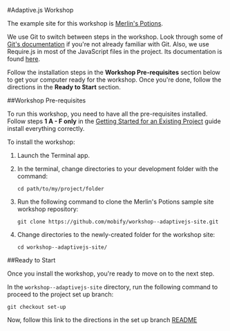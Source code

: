 #Adaptive.js Workshop

The example site for this workshop is [Merlin's Potions](http://www.merlinspotions.com).

We use Git to switch between steps in the workshop. Look through some of [Git's documentation](http://git-scm.com/documentation) if you're not already familiar with Git. Also, we use Require.js in most of the JavaScript files in the project. Its documentation is found [here](http://requirejs.org/docs/start.html).

Follow the installation steps in the **Workshop Pre-requisites** section below to get your computer ready for the workshop. Once you're done, follow the directions in the **Ready to Start** section. 

##Workshop Pre-requisites

To run this workshop, you need to have all the pre-requisites installed. Follow steps **1 A - F only** in the [Getting Started for an Existing Project](https://cloud.mobify.com/docs/adaptivejs/getting-started/existing-project/#/install-adaptivejs-sdk/) guide install everything correctly.

To install the workshop:

1. Launch the Terminal app.
2. In the terminal, change directories to your development folder with the command:


    ```
    cd path/to/my/project/folder
    ```

3. Run the following command to clone the Merlin's Potions sample site workshop repository:

    ```
    git clone https://github.com/mobify/workshop--adaptivejs-site.git
    ```

4. Change directories to the newly-created folder for the workshop site:

    ```
    cd workshop--adaptivejs-site/
    ```


##Ready to Start

Once you install the workshop, you're ready to move on to the next step. 

In the `workshop--adaptivejs-site` directory, run the following command to proceed to the project set up branch:

```
git checkout set-up
```

Now, follow this link to the directions in the set up branch [README](https://github.com/mobify/workshop--adaptivejs-site/blob/set-up/README.md)

